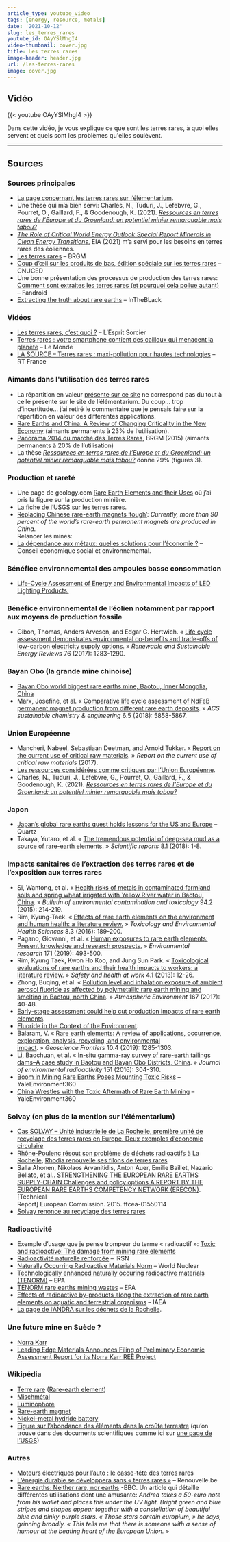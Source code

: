 ```yaml
---
article_type: youtube_video
tags: [energy, resource, metals]
date: '2021-10-12'
slug: les_terres_rares
youtube_id: OAyYSlMhgI4
video-thumbnail: cover.jpg
title: Les terres rares
image-header: header.jpg
url: /les-terres-rares
image: cover.jpg
---
```


## Vidéo

{{< youtube OAyYSlMhgI4 >}}

Dans cette vidéo, je vous explique ce que sont les terres rares, à quoi
elles servent et quels sont les problèmes qu'elles soulèvent.


<hr>

## Sources

### Sources principales

- [La page concernant les terres rares sur l’élémentarium](https://lelementarium.fr/product/terres-rares/).  
- Une thèse qui m’a bien servi: Charles, N., Tuduri, J., Lefebvre, G., Pourret, O., Gaillard, F., & Goodenough, K. (2021). _[Ressources en terres rares de l’Europe et du Groenland: un potentiel minier remarquable mais tabou?](https://hal.archives-ouvertes.fr/hal-03138953/document)_  
- _[The Role of Critical World Energy Outlook Special Report Minerals in Clean Energy Transitions](https://iea.blob.core.windows.net/assets/24d5dfbb-a77a-4647-abcc-667867207f74/TheRoleofCriticalMineralsinCleanEnergyTransitions.pdf)_, EIA (2021) m’a servi pour les besoins en terres rares des éoliennes.  
- [Les terres rares](https://www.brgm.fr/fr/actualite/dossier-thematique/ressources-minerales-terres-rares) – BRGM  
- [Coup d’œil sur les produits de bas, édition spéciale sur les terres rares](https://unctad.org/fr/system/files/official-document/suc2014d1_fr.pdf) – CNUCED
- Une bonne présentation des processus de production des terres rares: [Comment sont extraites les terres rares (et pourquoi cela pollue autant)](https://www.frandroid.com/actualites-generales/632264_comment-sont-extraites-les-terres-rares-et-pourquoi-cela-pollue-autant) – Fandroid  
- [Extracting the truth about rare earths](https://www.intheblack.com/articles/2019/08/01/extracting-truth-about-rare-earths) – InTheBLack

### Vidéos

- [Les terres rares, c’est quoi ?](https://www.youtube.com/watch?v=NCI3tqqsDj4) – L’Esprit Sorcier  
- [Terres rares : votre smartphone contient des cailloux qui menacent la planète](https://www.youtube.com/watch?v=7ySubZMDA3w) – Le Monde  
- [LA SOURCE – Terres rares : maxi-pollution pour hautes technologies](https://www.youtube.com/watch?v=lDzp-LDwL4I) – RT France

### Aimants dans l'utilisation des terres rares

- La répartition en valeur [présente sur ce site](https://www.mordorintelligence.com/industry-reports/rare-earth-elements-market) ne correspond pas du tout à celle présente sur le site de l’élémentarium. Du coup… trop d’incertitude… j’ai retiré le commentaire que je pensais faire sur la répartition en valeur des différentes applications.  
- [Rare Earths and China: A Review of Changing Criticality in the New Economy](https://www.ifri.org/sites/default/files/atoms/files/seaman_rare_earths_china_2019.pdf) (aimants permanents à 23% de l’utilisation).  
- [Panorama 2014 du marché des Terres Rares](https://www.mineralinfo.fr/sites/default/files/upload/documents/Panoramas_Metaux_Strateg/rp-65330-fr-terresrarespublic.pdf), BRGM (2015) (aimants permanents à 20% de l’utilisation)  
- La thèse _[Ressources en terres rares de l’Europe et du Groenland: un potentiel minier remarquable mais tabou?](https://hal.archives-ouvertes.fr/hal-03138953/document)_ donne 29% (figures 3).

### Production et rareté

- Une page de geology.com [Rare Earth Elements and their Uses](https://geology.com/articles/rare-earth-elements/) où j’ai pris la figure sur la production minière.
- [La fiche de l’USGS sur les terres rares](https://pubs.usgs.gov/periodicals/mcs2021/mcs2021-rare-earths.pdf).
- [Replacing Chinese rare-earth magnets ‘tough’](https://www.globaltimes.cn/page/202108/1232443.shtml): _Currently, more than 90 percent of the world’s rare-earth permanent magnets are produced in China_.  
Relancer les mines:  
- [La dépendance aux métaux: quelles solutions pour l’économie ?](https://www.lecese.fr/sites/default/files/pdf/Fiches/2019/FI03_metaux_strategiques.pdf) – Conseil économique social et environnemental.

### Bénéfice environnemental des ampoules basse consommation

- [Life-Cycle Assessment of Energy and Environmental Impacts of LED Lighting Products.](https://www1.eere.energy.gov/buildings/publications/pdfs/ssl/lca_factsheet_apr2013.pdf)

### Bénéfice environnemental de l’éolien notamment par rapport aux moyens de production fossile

- Gibon, Thomas, Anders Arvesen, and Edgar G. Hertwich. « [Life cycle assessment demonstrates environmental co-benefits and trade-offs of low-carbon electricity supply options.](https://ntnuopen.ntnu.no/ntnu-xmlui/bitstream/handle/11250/2467220/Gibon_RSER2017_LCA_for_Cristin.pdf?sequence=2) » _Renewable and Sustainable Energy Reviews_ 76 (2017): 1283-1290.

### Bayan Obo (la grande mine chinoise)

- [Bayan Obo world biggest rare earths mine, Baotou, Inner Mongolia, China](https://www.ejatlas.org/print/bayan-obo-world-biggest-rare-earths-mine-baogang-group-baotou-inner-mongolia-china)  
- Marx, Josefine, et al. « [Comparative life cycle assessment of NdFeB permanent magnet production from different rare earth deposits](https://pubs.acs.org/doi/abs/10.1021/acssuschemeng.7b04165). » _ACS sustainable chemistry & engineering_ 6.5 (2018): 5858-5867.

### Union Européenne

- Mancheri, Nabeel, Sebastiaan Deetman, and Arnold Tukker. « [Report on the current use of critical raw materials](http://scrreen.eu/wp-content/uploads/2017/01/SCRREEN-D2.1-Report-on-the-current-use-of-critical-raw-materials.pdf). » _Report on the current use of critical raw materials_ (2017).  
- [Les ressources considérées comme critiques par l’Union Européenne](https://ec.europa.eu/growth/sectors/raw-materials/specific-interest/critical_en).  
- Charles, N., Tuduri, J., Lefebvre, G., Pourret, O., Gaillard, F., & Goodenough, K. (2021). _[Ressources en terres rares de l’Europe et du Groenland: un potentiel minier remarquable mais tabou?](https://hal.archives-ouvertes.fr/hal-03138953/document)_

### Japon

- [Japan’s global rare earths quest holds lessons for the US and Europe](https://qz.com/1998773/japans-rare-earths-strategy-has-lessons-for-us-europe/) – Quartz  
- Takaya, Yutaro, et al. « [The tremendous potential of deep-sea mud as a source of rare-earth elements](https://www.nature.com/articles/s41598-018-23948-5). » _Scientific reports_ 8.1 (2018): 1-8.

### Impacts sanitaires de l’extraction des terres rares et de l’exposition aux terres rares

- Si, Wantong, et al. « [Health risks of metals in contaminated farmland soils and spring wheat irrigated with Yellow River water in Baotou, China](https://pubmed.ncbi.nlm.nih.gov/25476736/). » _Bulletin of environmental contamination and toxicology_ 94.2 (2015): 214-219.  
- Rim, Kyung-Taek. « [Effects of rare earth elements on the environment and human health: a literature review.](https://link.springer.com/article/10.1007/s13530-016-0276-y) » _Toxicology and Environmental Health Sciences_ 8.3 (2016): 189-200.  
- Pagano, Giovanni, et al. « [Human exposures to rare earth elements: Present knowledge and research prospects.](https://www.sciencedirect.com/science/article/abs/pii/S0013935119300775) » _Environmental research_ 171 (2019): 493-500.  
- Rim, Kyung Taek, Kwon Ho Koo, and Jung Sun Park. « [Toxicological evaluations of rare earths and their health impacts to workers: a literature review](https://www.sciencedirect.com/science/article/pii/S2093791113410028). » _Safety and health at work_ 4.1 (2013): 12-26.  
- Zhong, Buqing, et al. « [Pollution level and inhalation exposure of ambient aerosol fluoride as affected by polymetallic rare earth mining and smelting in Baotou, north China](https://www.sciencedirect.com/science/article/abs/pii/S1352231017305216). » _Atmospheric Environment_ 167 (2017): 40-48.
- [Early-stage assessment could help cut production impacts of rare earth elements](https://ec.europa.eu/environment/integration/research/newsalert/pdf/early_stage_assessment_production_impacts_rare_earth_elements_537na2_en.pdf).  
- [Fluoride in the Context of the Environment](https://pubs.rsc.org/en/content/chapterhtml/2015/bk9781849738880-00003?isbn=978-1-84973-888-0).
- Balaram, V. « [Rare earth elements: A review of applications, occurrence, exploration, analysis, recycling, and environmental impact](https://www.sciencedirect.com/science/article/pii/S1674987119300258). » _Geoscience Frontiers_ 10.4 (2019): 1285-1303.  
- Li, Baochuan, et al. « [In-situ gamma-ray survey of rare-earth tailings dams–A case study in Baotou and Bayan Obo Districts, China](https://www.sciencedirect.com/science/article/pii/S0265931X15301430). » _Journal of environmental radioactivity_ 151 (2016): 304-310.  
- [Boom in Mining Rare Earths Poses Mounting Toxic Risks](https://e360.yale.edu/features/boom_in_mining_rare_earths_poses_mounting_toxic_risks) – YaleEnvironment360  
- [China Wrestles with the Toxic Aftermath of Rare Earth Mining](https://e360.yale.edu/features/china-wrestles-with-the-toxic-aftermath-of-rare-earth-mining) – YaleEnvironment360

### Solvay (en plus de la mention sur l’élémentarium)

- [Cas SOLVAY – Unité industrielle de La Rochelle, première unité de recyclage des terres rares en Europe. Deux exemples d’économie circulaire](https://www.researchgate.net/publication/317307461_Cas_SOLVAY_-_Unite_industrielle_de_La_Rochelle_premiere_unite_de_recyclage_des_terres_rares_en_Europe_Deux_exemples_d'economie_circulaire)  
- [Rhône-Poulenc résout son problème de déchets radioactifs à La Rochelle](https://www.lesechos.fr/1993/12/rhone-poulenc-resout-son-probleme-de-dechets-radioactifs-a-la-rochelle-916531), [Rhodia renouvelle ses filons de terres rares](https://lexpansion.lexpress.fr/entreprises/rhodia-renouvelle-ses-filons-de-terres-rares_1366215.html)  
- Salla Ahonen, Nikolaos Arvanitidis, Anton Auer, Emilie Baillet, Nazario Bellato, et al.. [STRENGTHENING THE EUROPEAN RARE EARTHS SUPPLY-CHAIN Challenges and policy options A REPORT BY THE EUROPEAN RARE EARTHS COMPETENCY NETWORK (ERECON)](https://hal-cea.archives-ouvertes.fr/cea-01550114/document). \[Technical  
Report\] European Commission. 2015. ffcea-01550114  
- [Solvay renonce au recyclage des terres rares](https://www.usinenouvelle.com/article/solvay-renonce-au-recyclage-des-terres-rares.N375935)

### Radioactivité

- Exemple d’usage que je pense trompeur du terme « radioactif »: [Toxic and radioactive: The damage from mining rare elements](https://www.dw.com/en/toxic-and-radioactive-the-damage-from-mining-rare-elements/a-57148185)  
- [Radioactivité naturelle renforcée](https://www.irsn.fr/FR/connaissances/Environnement/radioactivite-environnement/sources-radioactivite/Pages/3-radioactivite-naturelle-renforcee.aspx) – IRSN  
- [Naturally Occurring Radioactive Materials Norm](https://world-nuclear.org/information-library/safety-and-security/radiation-and-health/naturally-occurring-radioactive-materials-norm.aspx) – World Nuclear  
- [Technologically enhanced naturally occuring radioactive materials (TENORM)](https://www.epa.gov/radiation/technologically-enhanced-naturally-occurring-radioactive-materials-tenorm) – EPA  
- [TENORM rare earths mining wastes](https://www.epa.gov/radiation/tenorm-rare-earths-mining-wastes) – EPA  
- [Effects of radioactive by-products along the extraction of rare earth elements on aquatic and terrestrial organisms](https://inis.iaea.org/collection/NCLCollectionStore/_Public/49/034/49034222.pdf) – IAEA  
- [La page de l’ANDRA sur les déchets de la Rochelle](https://inventaire.andra.fr/site/la-rochelle-usine-chef-de-baie).

### Une future mine en Suède ?

- [Norra Karr](https://leadingedgematerials.com/norra-karr/)  
- [Leading Edge Materials Announces Filing of Preliminary Economic Assessment Report for its Norra Karr REE Project](https://leadingedgematerials.com/leading-edge-materials-announces-filing-of-preliminary-economic-assessment-report-for-its-norra-karr-ree-project/)

### Wikipédia

- [Terre rare](https://fr.wikipedia.org/wiki/Terre_rare) ([Rare-earth element](https://en.wikipedia.org/wiki/Rare-earth_element))  
- [Mischmétal](https://fr.wikipedia.org/wiki/Mischm%C3%A9tal)  
- [Luminophore](https://en.wikipedia.org/wiki/Luminophore)  
- [Rare-earth magnet](https://en.wikipedia.org/wiki/Rare-earth_magnet)  
- [Nickel–metal hydride battery](https://en.wikipedia.org/wiki/Nickel%E2%80%93metal_hydride_battery)  
- [Figure sur l’abondance des éléments dans la croûte terrestre](https://fr.wikipedia.org/wiki/Abondance_des_%C3%A9l%C3%A9ments_dans_la_cro%C3%BBte_terrestre#/media/Fichier:Elemental_abundances_-_fr.svg) (qu’on trouve dans des documents scientifiques comme ici sur [une page de l’USGS](https://pubs.usgs.gov/fs/2002/fs087-02/))

### Autres

- [Moteurs électriques pour l’auto : le casse-tête des terres rares](https://www.industrie-techno.com/article/moteurs-electriques-pour-l-auto-le-casse-tete-des-terres-rares.64669)  
- [L’énergie durable se développera sans « terres rares »](https://www.renouvelle.be/fr/lenergie-durable-se-developpera-sans-terres-rares/) – Renouvelle.be  
- [Rare earths: Neither rare, nor earths](https://www.bbc.com/news/magazine-26687605) -BBC. Un article qui détaille différentes utilisations dont une amusante: _Andrea takes a 50-euro note from his wallet and places this under the UV light. Bright green and blue stripes and shapes appear together with a constellation of beautiful blue and pinky-purple stars. « Those stars contain europium, » he says, grinning broadly. « This tells me that there is someone with a sense of humour at the beating heart of the European Union. »_
